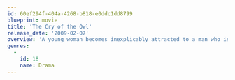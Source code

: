 ```yaml
---
id: 60ef294f-404a-4268-b818-e0ddc1dd8799
blueprint: movie
title: 'The Cry of the Owl'
release_date: '2009-02-07'
overview: 'A young woman becomes inexplicably attracted to a man who is stalking her. When her boyfriend goes missing, the stalker is the immediate suspect, until a game of jealousy and betrayal turns deadly.'
genres:
  -
    id: 18
    name: Drama
---
```


